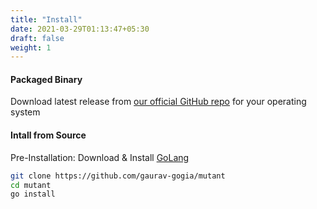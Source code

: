 ```yaml
---
title: "Install"
date: 2021-03-29T01:13:47+05:30
draft: false
weight: 1
---
```


#### Packaged Binary
Download latest release from [our official GitHub repo](https://github.com/gaurav-gogia/mutant/releases) for your operating system

#### Intall from Source
Pre-Installation: Download & Install [GoLang](https://golang.org)

```bash
git clone https://github.com/gaurav-gogia/mutant
cd mutant
go install
```